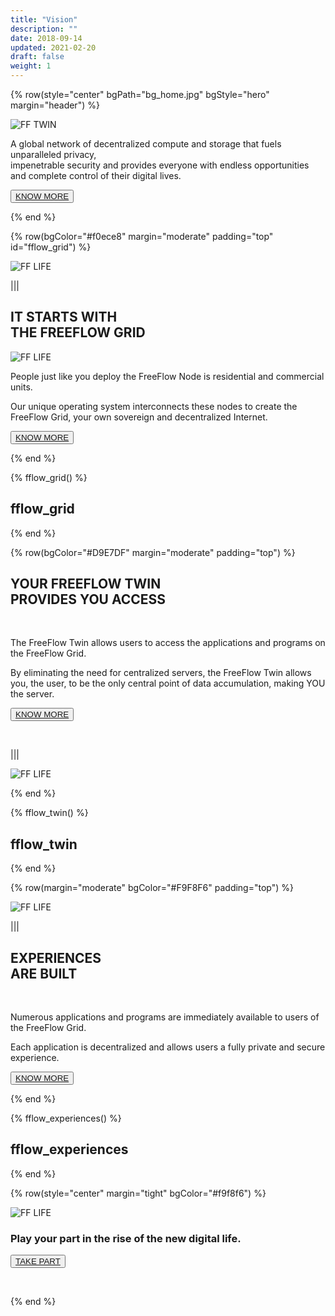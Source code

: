 ```yaml
---
title: "Vision"
description: ""
date: 2018-09-14
updated: 2021-02-20
draft: false
weight: 1
---
```


<!-- section 1 (heade FF TWIN) -->

{% row(style="center" bgPath="bg_home.jpg" bgStyle="hero" margin="header") %}

![FF TWIN](vision_header.png#medium#mx-auto)

A global network of decentralized compute and storage that fuels unparalleled privacy, <br> impenetrable security and provides everyone with endless opportunities and complete control of their digital lives.

<button>[KNOW MORE](/vision/#fflow_grid)</button>

{% end %}

<!-- section 2 (FF LIFE) -->

{% row(bgColor="#f0ece8" margin="moderate" padding="top" id="fflow_grid") %}

![FF LIFE](vision2.png#fill)

|||

## IT STARTS WITH <br> THE FREEFLOW GRID

![FF LIFE](vision3.png)

People just like you deploy the FreeFlow Node is residential and commercial units.  

Our unique operating system interconnects these nodes to create the FreeFlow Grid, your own sovereign and decentralized Internet. 

<button>[KNOW MORE](/node)</button>

{% end %}


{% fflow_grid() %}

## fflow_grid

{% end %}

{% row(bgColor="#D9E7DF" margin="moderate" padding="top") %}

## YOUR FREEFLOW TWIN <br /> PROVIDES YOU ACCESS

<br>

The FreeFlow Twin allows users to access the applications and programs on the FreeFlow Grid.  

By eliminating the need for centralized servers, the FreeFlow Twin allows you, the user, to be the only central point of data accumulation, making YOU the server.

<button>[KNOW MORE](/twin)</button>

<br>

|||

![FF LIFE](vision6.png#fill)

{% end %}


{% fflow_twin() %}

## fflow_twin

{% end %}

{% row(margin="moderate" bgColor="#F9F8F6" padding="top") %}

![FF LIFE](vision8.png#fill)

|||

## EXPERIENCES <br> ARE BUILT

<br>

Numerous applications and programs are immediately available to users of the FreeFlow Grid.  

Each application is decentralized and allows users a fully private and secure experience.

<button>[KNOW MORE](/experiences)</button>

{% end %}

{% fflow_experiences() %}

## fflow_experiences

{% end %}

{% row(style="center" margin="tight" bgColor="#f9f8f6") %}

![FF LIFE](be_with_us.png#mx-auto)

### Play your part in the rise of the new digital life. 

<button>[TAKE PART](/take-part)</button>

<br>

{% end %}